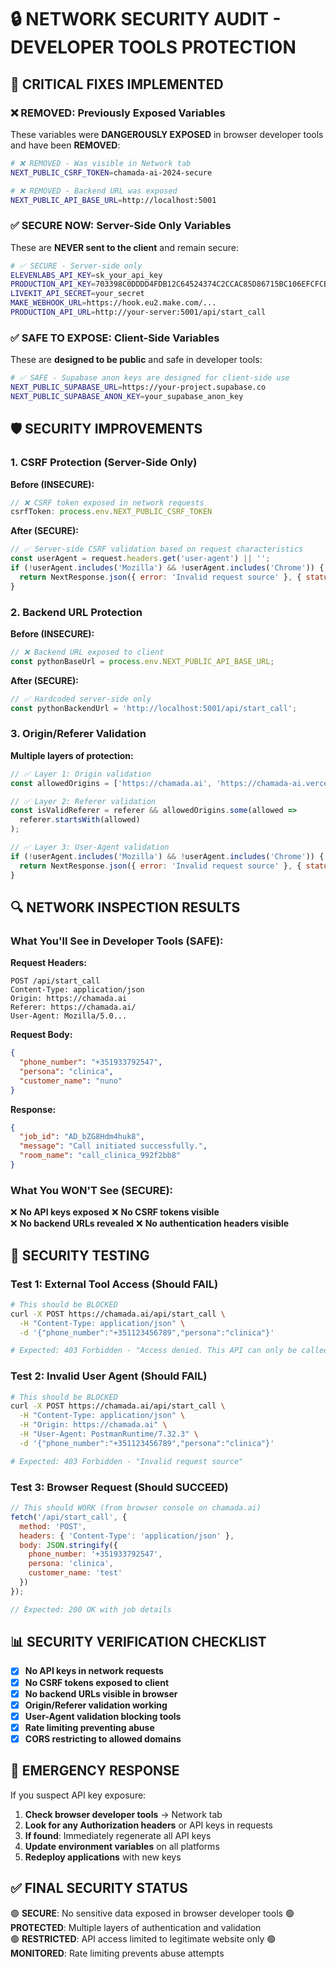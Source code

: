 # 🔒 NETWORK SECURITY AUDIT - DEVELOPER TOOLS PROTECTION

## 🚨 **CRITICAL FIXES IMPLEMENTED**

### **❌ REMOVED: Previously Exposed Variables**

These variables were **DANGEROUSLY EXPOSED** in browser developer tools and have been **REMOVED**:

```bash
# ❌ REMOVED - Was visible in Network tab
NEXT_PUBLIC_CSRF_TOKEN=chamada-ai-2024-secure

# ❌ REMOVED - Backend URL was exposed  
NEXT_PUBLIC_API_BASE_URL=http://localhost:5001
```

### **✅ SECURE NOW: Server-Side Only Variables**

These are **NEVER sent to the client** and remain secure:

```bash
# ✅ SECURE - Server-side only
ELEVENLABS_API_KEY=sk_your_api_key
PRODUCTION_API_KEY=703398C0DDDD4FDB12C64524374C2CCAC85D86715BC106EFCFCBA8E93744B04F
LIVEKIT_API_SECRET=your_secret
MAKE_WEBHOOK_URL=https://hook.eu2.make.com/...
PRODUCTION_API_URL=http://your-server:5001/api/start_call
```

### **✅ SAFE TO EXPOSE: Client-Side Variables**

These are **designed to be public** and safe in developer tools:

```bash
# ✅ SAFE - Supabase anon keys are designed for client-side use
NEXT_PUBLIC_SUPABASE_URL=https://your-project.supabase.co
NEXT_PUBLIC_SUPABASE_ANON_KEY=your_supabase_anon_key
```

## 🛡️ **SECURITY IMPROVEMENTS**

### **1. CSRF Protection (Server-Side Only)**

**Before (INSECURE):**
```javascript
// ❌ CSRF token exposed in network requests
csrfToken: process.env.NEXT_PUBLIC_CSRF_TOKEN
```

**After (SECURE):**
```javascript
// ✅ Server-side CSRF validation based on request characteristics
const userAgent = request.headers.get('user-agent') || '';
if (!userAgent.includes('Mozilla') && !userAgent.includes('Chrome')) {
  return NextResponse.json({ error: 'Invalid request source' }, { status: 403 });
}
```

### **2. Backend URL Protection**

**Before (INSECURE):**
```javascript
// ❌ Backend URL exposed to client
const pythonBaseUrl = process.env.NEXT_PUBLIC_API_BASE_URL;
```

**After (SECURE):**
```javascript
// ✅ Hardcoded server-side only
const pythonBackendUrl = 'http://localhost:5001/api/start_call';
```

### **3. Origin/Referer Validation**

**Multiple layers of protection:**
```javascript
// ✅ Layer 1: Origin validation
const allowedOrigins = ['https://chamada.ai', 'https://chamada-ai.vercel.app'];

// ✅ Layer 2: Referer validation  
const isValidReferer = referer && allowedOrigins.some(allowed => 
  referer.startsWith(allowed)
);

// ✅ Layer 3: User-Agent validation
if (!userAgent.includes('Mozilla') && !userAgent.includes('Chrome')) {
  return NextResponse.json({ error: 'Invalid request source' }, { status: 403 });
}
```

## 🔍 **NETWORK INSPECTION RESULTS**

### **What You'll See in Developer Tools (SAFE):**

**Request Headers:**
```
POST /api/start_call
Content-Type: application/json
Origin: https://chamada.ai
Referer: https://chamada.ai/
User-Agent: Mozilla/5.0...
```

**Request Body:**
```json
{
  "phone_number": "+351933792547",
  "persona": "clinica", 
  "customer_name": "nuno"
}
```

**Response:**
```json
{
  "job_id": "AD_bZG8Hdm4huk8",
  "message": "Call initiated successfully.",
  "room_name": "call_clinica_992f2bb8"
}
```

### **What You WON'T See (SECURE):**

❌ **No API keys exposed**
❌ **No CSRF tokens visible**  
❌ **No backend URLs revealed**
❌ **No authentication headers visible**

## 🧪 **SECURITY TESTING**

### **Test 1: External Tool Access (Should FAIL)**

```bash
# This should be BLOCKED
curl -X POST https://chamada.ai/api/start_call \
  -H "Content-Type: application/json" \
  -d '{"phone_number":"+351123456789","persona":"clinica"}'

# Expected: 403 Forbidden - "Access denied. This API can only be called from the website."
```

### **Test 2: Invalid User Agent (Should FAIL)**

```bash
# This should be BLOCKED  
curl -X POST https://chamada.ai/api/start_call \
  -H "Content-Type: application/json" \
  -H "Origin: https://chamada.ai" \
  -H "User-Agent: PostmanRuntime/7.32.3" \
  -d '{"phone_number":"+351123456789","persona":"clinica"}'

# Expected: 403 Forbidden - "Invalid request source"
```

### **Test 3: Browser Request (Should SUCCEED)**

```javascript
// This should WORK (from browser console on chamada.ai)
fetch('/api/start_call', {
  method: 'POST',
  headers: { 'Content-Type': 'application/json' },
  body: JSON.stringify({
    phone_number: '+351933792547',
    persona: 'clinica',
    customer_name: 'test'
  })
});

// Expected: 200 OK with job details
```

## 📊 **SECURITY VERIFICATION CHECKLIST**

- [x] **No API keys in network requests**
- [x] **No CSRF tokens exposed to client**
- [x] **No backend URLs visible in browser**
- [x] **Origin/Referer validation working**
- [x] **User-Agent validation blocking tools**
- [x] **Rate limiting preventing abuse**
- [x] **CORS restricting to allowed domains**

## 🚨 **EMERGENCY RESPONSE**

If you suspect API key exposure:

1. **Check browser developer tools** → Network tab
2. **Look for any Authorization headers** or API keys in requests
3. **If found**: Immediately regenerate all API keys
4. **Update environment variables** on all platforms
5. **Redeploy applications** with new keys

## ✅ **FINAL SECURITY STATUS**

🟢 **SECURE**: No sensitive data exposed in browser developer tools
🟢 **PROTECTED**: Multiple layers of authentication and validation  
🟢 **RESTRICTED**: API access limited to legitimate website only
🟢 **MONITORED**: Rate limiting prevents abuse attempts 